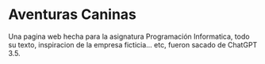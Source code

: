# Aventuras Caninas

Una pagina web hecha para la asignatura Programación Informatica, todo su texto, inspiracion de la empresa ficticia... etc, fueron sacado de ChatGPT 3.5.

